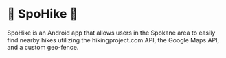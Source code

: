 # 🌲 SpoHike 🌲
 SpoHike is an Android app that allows users in the Spokane area to easily find nearby hikes utilizing the hikingproject.com API, the Google Maps API, and a custom geo-fence.